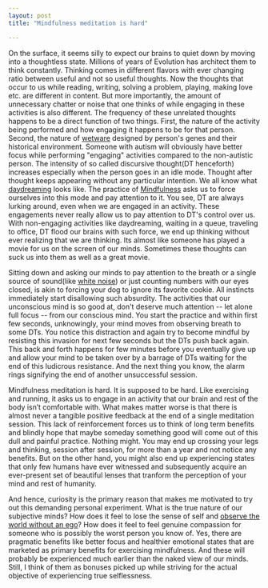 ```yaml
---
layout: post
title: "Mindfulness meditation is hard"

---
```

On the surface, it seems silly to expect our brains to quiet down by moving into a thoughtless state. Millions of years of Evolution has architect them to think constantly. Thinking comes in different flavors with ever changing ratio between useful and not so useful thoughts. Now the thoughts that occur to us while reading, writing, solving a problem, playing, making love etc. are different in content. But more importantly, the amount of unnecessary chatter or noise that one thinks of while engaging in these activities is also different. The frequency of these unrelated thoughts happens to be a direct function of two things. First, the nature of the activity being performed and how engaging it happens to be for that person. Second, the nature of <u>[wetware](https://en.wikipedia.org/wiki/Wetware_%28brain%29)</u> designed by person's genes and their historical environment. Someone with autism will obviously have better focus while performing "engaging" activities compared to the non-autistic person. The intensity of so called discursive thought(DT henceforth) increases especially when the person goes in an idle mode. Thought after thought keeps appearing without any particular intention. We all know what <u>[daydreaming](https://en.wikipedia.org/wiki/Daydream)</u> looks like. The practice of <u>[Mindfulness](https://en.wikipedia.org/wiki/Mindfulness)</u> asks us to force ourselves into this mode and pay attention to it. You see, DT are always lurking around, even when we are engaged in an activity. These engagements never really allow us to pay attention to DT's control over us. With non-engaging activities like daydreaming, waiting in a queue, traveling to office, DT flood our brains with such force, we end up thinking without ever realizing that we are thinking. Its almost like someone has played a movie for us on the screen of our minds. Sometimes these thoughts can suck us into them as well as a great movie. 

Sitting down and asking our minds to pay attention to the breath or a single source of sound(like <u>[white noise](https://en.wikipedia.org/wiki/White_noise)</u>) or just counting numbers with our eyes closed, is akin to forcing your dog to ignore its favorite cookie. All instincts immediately start disallowing such absurdity. The activities that our unconscious mind is so good at, don't deserve much attention -- let alone full focus -- from our conscious mind. You start the practice and within first few seconds, unknowingly, your mind moves from observing breath to some DTs. You notice this distraction and again try to become mindful by resisting this invasion for next few seconds but the DTs push back again. This back and forth happens for few minutes before you eventually give up and allow your mind to be taken over by a barrage of DTs waiting for the end of this ludicrous resistance. And the next thing you know, the alarm rings signifying the end of another unsuccessful session.

Mindfulness meditation is hard. It is supposed to be hard. Like exercising and running, it asks us to engage in an activity that our brain and rest of the body isn’t comfortable with. What makes matter worse is that there is almost never a tangible positive feedback at the end of a single meditation session. This lack of reinforcement forces us to think of long term benefits and blindly hope that maybe someday something good will come out of this dull and painful practice. Nothing might. You may end up crossing your legs and thinking, session after session, for more than a year and not notice any benefits. But on the other hand, you might also end up experiencing states that only few humans have ever witnessed and subsequently acquire an ever-present set of beautiful lenses that tranform the perception of your mind and rest of humanity.

And hence, curiosity is the primary reason that makes me motivated to try out this demanding personal experiment. What is the true nature of our subjective minds? How does it feel to lose the sense of self and <u>[observe the world without an ego](https://en.wikipedia.org/wiki/Mushin_%28mental_state%29)</u>? How does it feel to feel genuine compassion for someone who is possibly the worst person you know of. Yes, there are pragmatic benefits like better focus and healthier emotional states that are marketed as primary benefits for exercising mindfulness. And these will probably be experienced much earlier than the naked view of our minds. Still, I think of them as bonuses picked up while striving for the actual objective of experiencing true selflessness.


